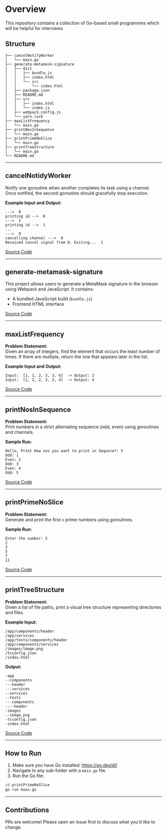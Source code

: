 # Overview

This repository contains a collection of Go-based small programmes which will be helpful for interviews

## Structure

```
├── cancelNotifyWorker
│   └── main.go
├── generate-metamask-signature
│   ├── dist
│   │   ├── bundle.js
│   │   ├── index.html
│   │   └── src
│   │       └── index.html
│   ├── package.json
│   ├── README.md
│   ├── src
│   │   ├── index.html
│   │   └── index.js
│   ├── webpack.config.js
│   └── yarn.lock
├── maxListFrequency
│   └── main.go
├── printNosInSequence
│   └── main.go
├── printPrimeNoSlice
│   └── main.go
├── printTreeStructure
│   └── main.go
└── README.md
```

---

## cancelNotidyWorker

Notify one goroutine when another completes its task using a channel. Once notified, the second goroutine should gracefully stop execution.

**Example Input and Output:**
```
--->  0
printing id -->  0
--->  1
printing id -->  1
...
--->  9
cancelling channel --->  0
Received cancel signal from 0. Exiting...  1
```

[Source Code](./cancelNotidyWorker/main.go)

--- 
## generate-metamask-signature

This project allows users to generate a MetaMask signature in the browser using Webpack and JavaScript. It contains:
- A bundled JavaScript build (`bundle.js`)
- Frontend HTML interface

[Source Code](./generate-metamask-signature/README.md)

---

## maxListFrequency

**Problem Statement:**  
Given an array of integers, find the element that occurs the least number of times. If there are multiple, return the one that appears later in the list.

**Example Input and Output:**
```
Input:  [1, 1, 2, 3, 3, 4]  -> Output: 2
Input:  [1, 2, 2, 3, 3, 4]  -> Output: 4
```

[Source Code](./maxListFrequency/main.go)

---

## printNosInSequence

**Problem Statement:**  
Print numbers in a strict alternating sequence (odd, even) using goroutines and channels.

**Sample Run:**
```
Hello, Print How nos you want to print in Sequnce?: 5
Odd: 1
Even: 2
Odd: 3
Even: 4
Odd: 5
```

[Source Code](./printNosInSequence/main.go)

---

## printPrimeNoSlice

**Problem Statement:**  
Generate and print the first `n` prime numbers using goroutines.

**Sample Run:**
```
Enter the number: 5
2
3
5
7
11
```

[Source Code](./printPrimeNoSlice/main.go)

---

## printTreeStructure

**Problem Statement:**  
Given a list of file paths, print a visual tree structure representing directories and files.

**Example Input:**
```
/app/components/header
/app/services
/app/tests/components/header
/app/components/services
/images/image.png
/tsconfig.json
/index.html
```

**Output:**
```
-app
--components
---header
---services
--services
--tests
---components
----header
-images
--image.png
-tsconfig.json
-index.html
```

[Source Code](./printRreeStructure/main.go)

---

## How to Run
1. Make sure you have Go installed: https://go.dev/dl/
2. Navigate to any sub-folder with a `main.go` file.
3. Run the Go file:

```bash
cd printPrimeNoSlice
go run main.go
```

---

## Contributions
PRs are welcome! Please open an issue first to discuss what you'd like to change.
